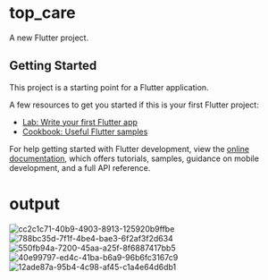 # top_care

A new Flutter project.

## Getting Started

This project is a starting point for a Flutter application.

A few resources to get you started if this is your first Flutter project:

- [Lab: Write your first Flutter app](https://docs.flutter.dev/get-started/codelab)
- [Cookbook: Useful Flutter samples](https://docs.flutter.dev/cookbook)

For help getting started with Flutter development, view the
[online documentation](https://docs.flutter.dev/), which offers tutorials,
samples, guidance on mobile development, and a full API reference.

# output
![cc2c1c71-40b9-4903-8913-125920b9ffbe](https://github.com/user-attachments/assets/a1ce2ead-454f-4a77-8d5a-a9941d61088f)
![788bc35d-7f1f-4be4-bae3-6f2af3f2d634](https://github.com/user-attachments/assets/d62ab2f8-3ca3-4ac8-a75f-7a1e8ad47307)
![550fb94a-7200-45aa-a25f-8f6887417bb5](https://github.com/user-attachments/assets/a5aa8634-806b-4a3c-b0d7-f98da3e5db09)
![40e99797-ed4c-41ba-b6a9-96b6fc3167c9](https://github.com/user-attachments/assets/17de2c44-6ebc-43bc-8890-e907ea793d4b)
![12ade87a-95b4-4c98-af45-c1a4e64d6db1](https://github.com/user-attachments/assets/72d0f170-bf47-4df7-8f99-054004922526)

